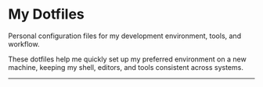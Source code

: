 # My Dotfiles

Personal configuration files for my development environment, tools, and workflow.

These dotfiles help me quickly set up my preferred environment on a new machine, keeping my shell, editors, and tools consistent across systems.

---